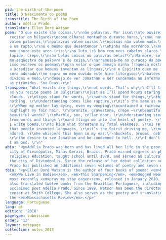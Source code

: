 ```yaml
---
pid: the-birth-of-the-poem
title: O Nascimento do poema
transtitle: The Birth of the Poem
author: Adélia Prado
translator: Ellen Doré Watson
poem: "O que existe são coisas,\r\nnão palavras. Por isso\r\nte ouvirei sem cansaço
  recitar em búlgaro\r\ncomo olharei montanhas durante horas,\r\nou nuvens.\r\nSinais
  valem palavras,\r\npalavras valem coisas,\r\ncoisas não valem nada.\r\nEntender
  é um rapto,\r\né o mesmo que desentender.\r\nMinha mãe morrendo,\r\nnão faltou a
  meu choro este arco-íris:\r\no luto irá bem com meus cabelos claros.\r\nGranito,
  lápide, crepe,\r\nsão belas coisas ou palavras belas?\r\nMármore, sol, lixívia.\r\nEntender
  me seqüestra de palavra e de coisa,\r\narremessa-me ao curacao da poesia.\r\nPor
  isso escrevo os poemas\r\npra velar o que ameaça minha fraqueza mortal.\r\nRecuso-me
  a acreditar que homens inventam as línguas,\r\né o Espírito quem me impele,\r\nquer
  sera adorado\r\ne sopra no meu ouvido este hino litúrgico:\r\nbaldes, vassouras,
  dívidas e medo,\r\ndesejo de ver Jonathan e ser condenada ao inferno.\r\nNão construí
  as pirâmides. Sou Deus.\r\n"
transpoem: "What exists are things,\r\nnot words. That’s why\r\nI’ll tirelessly listen
  as you recite poems in Bulgarian\r\njust as I’ll spend hours staring at mountains\r\nor
  clouds. \r\nSigns stand for words, \r\nwords stand for things,\r\nthings stand for
  nothing. \r\nUnderstanding comes like rapture,\r\nit’s the same as not understanding.
  \r\nWhen my mother lay dying, even my weeping\r\ncontained a rainbow:\r\nblack will
  highlight my fair hair. \r\nGranite, gravestone, crepe —\r\nbeautiful things or
  beautiful words? \r\nMarble, sun, cellar door. \r\nUnderstanding steals me away
  from words and things \r\nand flings me into the heart of poetry. \r\nThat’s why
  I write poems,\r\nto hide what threatens my fatal weakness. \r\nI refuse to believe
  that people invented languages, \r\nit’s the Spirit driving me, \r\nwanting to be
  adored. \r\nHe whispers this hymn in my ear:\r\nbuckets, brooms, debts, and fear,
  \r\nthe desire to see Jonathan and be condemned to hell. \r\nI don’t build the pyramids.
  I am God. \r\n"
abio: "<p>Adélia Prado was born and has lived all her life in the provincial, industrial
  city of Divinópolis, Minas Gerais, Brazil. Prado earned degrees in philosophy and
  religious education, taught school until 1979, and served as cultural liaison for
  the city of Divinópolis. Since the release of her debut collection <em>Baggage</em>,
  Prado has published an additional seven volumes of poetry and seven of prose.</p>"
tbio: "<p>Ellen Doré Watson is the author of four books of poems: <em>Ladder Music</em>,
  <em>We Live in Bodies</em>, <em>This Sharpening</em>, <em>Dogged Hearts</em> and
  most recently <em>pray me stay eager</em>, released in January 2018. Watson has
  also translated twelve books from the Brazilian Portuguese, including works by the
  acclaimed poet Adélia Prado. Since 1999, Watson has been the director of the poetry
  center at Smith College. She also serves as the poetry and translation editor of
  the <em>Massachusetts Review</em>.</p>"
language: Portuguese
lang: pt
edition: '2018'
pagetype: submission
order: '13'
layout: notepage
collection: notes_2018
---
```

